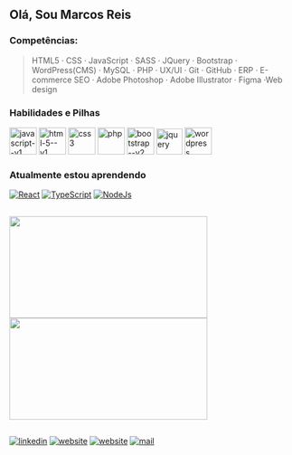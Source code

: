 ## Olá, Sou Marcos Reis 

  ### Competências: 
  > HTML5 · CSS · JavaScript · SASS · JQuery · Bootstrap · WordPress(CMS) · MySQL · PHP · UX/UI · Git · GitHub · ERP · 
  E-commerce SEO · Adobe Photoshop · Adobe Illustrator · Figma ·Web design

### Habilidades e Pilhas

<div>
  <a href="#"><img width="48" height="48" src="https://img.icons8.com/color/48/javascript--v1.png" alt="javascript--v1"/></a>
  <a href="#"><img width="48" height="48" src="https://img.icons8.com/color/48/html-5--v1.png" alt="html-5--v1"/></a>
  <a href="#"><img width="48" height="48" src="https://img.icons8.com/color/48/css3.png" alt="css3"/></a>
  <a href="#"><img width="48" height="48" src="https://img.icons8.com/ios-filled/50/777bb3/php.png" alt="php"/></a>
  <a href="#"><img width="48" height="48" src="https://img.icons8.com/color/48/bootstrap--v2.png" alt="bootstrap--v2"/></a>
  <a href="#"><img width="46" height="46" src="https://img.icons8.com/ios-filled/50/1266a9/jquery.png" alt="jquery"/></a>
  <a href="#"><img width="48" height="48" src="https://img.icons8.com/fluency/48/wordpress.png" alt="wordpress"/></a>
</div>

### Atualmente estou aprendendo

<div>
  <a href="#"><img width="" height="" src="https://img.shields.io/badge/React-20232A?style=for-the-badge&logo=react&logoColor=61DAFB" alt="React"/></a>
  <a href="#"><img width="" height="" src="https://img.shields.io/badge/TypeScript-007ACC?style=for-the-badge&logo=typescript&logoColor=white" alt="TypeScript"/></a>
  <a href="#"><img width="" height="" src="https://img.shields.io/badge/Node.js-43853D?style=for-the-badge&logo=node.js&logoColor=white" alt="NodeJs"/></a>
</div>

## 
<a href="https://github.com/marcosreisdevbr/github-readme-stats">
  <img height="180" width="350" align="center" src="https://github-readme-stats.vercel.app/api?username=marcosreisdevbr&theme=dark" style="font-family: Crimson, serif; color: crimson;" />
</a>
<a href="https://github.com/marcosreisdevbr/convoychat">
  <img height="180" width="350" align="center" src="https://github-readme-stats.vercel.app/api/top-langs?username=marcosreisdevbr&layout=compact&langs_count=8&card_width=320&theme=dark" style="font-family: Crimson, serif; color: crimson;" />
</a>

##


[<img width="" height="" src="https://img.shields.io/badge/LinkedIn-0077B5?style=for-the-badge&logo=linkedin&logoColor=white" alt="linkedin"/>](https://www.linkedin.com/in/marcosreis-dev/)
[<img width="" height="" src="https://img.shields.io/badge/website-dc143c?style=for-the-badge&logo=About.me&logoColor=white" alt="website"/>](https://marcosreis.dev.br/)
[<img width="" height="" src="https://img.shields.io/badge/certificates-34a853?style=for-the-badge&logo=google-cloud&logoColor=white" alt="website"/>](https://drive.google.com/drive/folders/1mttVG9Ed9T0nWe2Qj0QKshbmVF4h5Hpt)
[<img width="" height="" src="https://img.shields.io/badge/Gmail-B71C1C?style=for-the-badge&logo=gmail&logoColor=white" alt="mail"/>](mailto:contato@marcosreis.dev.br)





<!-- 
### 🔭 I’m currently working on ...
### 🌱 Atualmente estou aprendendo 
### 👯 I’m looking to collaborate on ...
### 🤔 I’m looking for help with ...
### 💬 Ask me about ...
### 📫 How to reach me: ...
### 😄 Pronouns: ...
### ⚡ Fun fact: ...

-->
